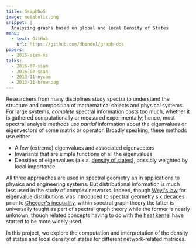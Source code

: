 ```yaml
---
title: GraphDoS
image: metabolic.png
snippet: |
  Analyzing graphs based on global and local Density of States
menu:
  - text: GitHub
    url: https://github.com/dbindel/graph-dos
papers:
  - 2015-siam-ns
talks:
  - 2016-07-siam
  - 2016-02-scan
  - 2013-11-nycam
  - 2013-11-brownbag
---
```


Researchers from many disciplines study spectra to understand the
structure and composition of mathematical objects and physical systems.
For large systems, *complete* spectral information costs too much,
whether it is gathered computationally or measured experimentally;
hence, most spectral analysis methods use *partial* information about
the eigenvalues or eigenvectors of some matrix or operator.
Broadly speaking, these methods use either

 - A few (extreme) eigenvalues and associated eigenvectors
 - Invariants that are simple functions of all the eigenvalues
 - Densities of eigenvalues (a.k.a. [density of states][dos]),
   possibly weighted by local importance.

All three approaches are used in spectral geometry an in applications to
physics and engineering systems.  But distributional information is much
less used in the study of complex networks.  Indeed, though [Weyl's
law][weyl] for eigenvalue distributions was introduced to spectral
geometry six decades prior to [Cheeger's inequality][cheeger], within
spectral graph theory the latter is universally taught as part of
spectral graph theory while the former is nearly unknown, though related
concepts having to do with the [heat kernel][heat] have started to be
more widely used.

In this project, we explore the computation and interpretation of the
density of states and local density of states for different
network-related matrices.

[weyl]: https://en.wikipedia.org/wiki/Weyl_law
[heat]: https://en.wikipedia.org/wiki/Heat_kernel
[dos]: https://en.wikipedia.org/wiki/Density_of_states
[cheeger]: https://en.wikipedia.org/wiki/Cheeger_constant
